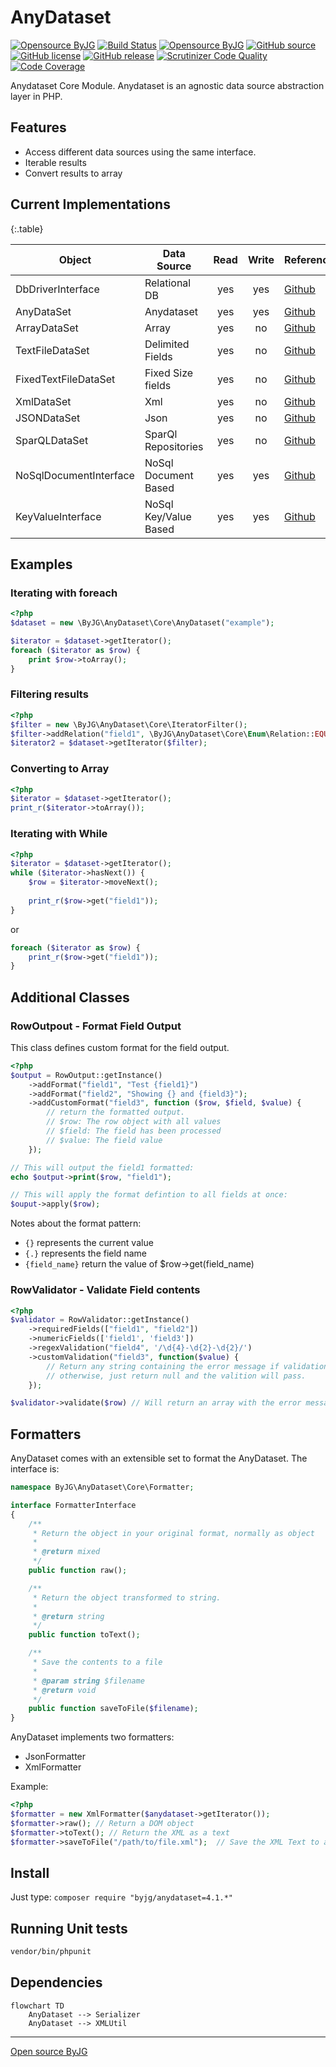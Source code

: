 # AnyDataset

[![Opensource ByJG](https://img.shields.io/badge/opensource-byjg-success.svg)](http://opensource.byjg.com)
[![Build Status](https://github.com/byjg/anydataset/actions/workflows/phpunit.yml/badge.svg?branch=master)](https://github.com/byjg/anydataset/actions/workflows/phpunit.yml)
[![Opensource ByJG](https://img.shields.io/badge/opensource-byjg-success.svg)](http://opensource.byjg.com)
[![GitHub source](https://img.shields.io/badge/Github-source-informational?logo=github)](https://github.com/byjg/anydataset/)
[![GitHub license](https://img.shields.io/github/license/byjg/anydataset.svg)](https://opensource.byjg.com/opensource/licensing.html)
[![GitHub release](https://img.shields.io/github/release/byjg/anydataset.svg)](https://github.com/byjg/anydataset/releases/)
[![Scrutinizer Code Quality](https://scrutinizer-ci.com/g/byjg/anydataset/badges/quality-score.png?b=master)](https://scrutinizer-ci.com/g/byjg/anydataset/?branch=master)
[![Code Coverage](https://scrutinizer-ci.com/g/byjg/anydataset/badges/coverage.png?b=master)](https://scrutinizer-ci.com/g/byjg/anydataset/?branch=master)

Anydataset Core Module. Anydataset is an agnostic data source abstraction layer in PHP.

## Features

- Access different data sources using the same interface.
- Iterable results
- Convert results to array

## Current Implementations

{:.table}

| Object                 | Data Source           | Read | Write | Reference               |
| ---------------------- | --------------------- |:----:|:-----:| ----------------------- |
| DbDriverInterface      | Relational DB         | yes  | yes   | [Github](https://github.com/byjg/anydataset-db) |
| AnyDataSet             | Anydataset            | yes  | yes   | [Github](https://github.com/byjg/anydataset) |
| ArrayDataSet           | Array                 | yes  | no    | [Github](https://github.com/byjg/anydataset-array) |
| TextFileDataSet        | Delimited Fields      | yes  | no    | [Github](https://github.com/byjg/anydataset-text) |
| FixedTextFileDataSet   | Fixed Size fields     | yes  | no    | [Github](https://github.com/byjg/anydataset-text) |
| XmlDataSet             | Xml                   | yes  | no    | [Github](https://github.com/byjg/anydataset-xml) |
| JSONDataSet            | Json                  | yes  | no    | [Github](https://github.com/byjg/anydataset-json) |
| SparQLDataSet          | SparQl Repositories   | yes  | no    | [Github](https://github.com/byjg/anydataset-sparql) |
| NoSqlDocumentInterface | NoSql Document Based  | yes  | yes   | [Github](https://github.com/byjg/anydataset-nosql) |
| KeyValueInterface      | NoSql Key/Value Based | yes  | yes   | [Github](https://github.com/byjg/anydataset-nosql) |

## Examples

### Iterating with foreach

```php
<?php
$dataset = new \ByJG\AnyDataset\Core\AnyDataset("example");

$iterator = $dataset->getIterator();
foreach ($iterator as $row) {
    print $row->toArray();
}
```

### Filtering results

```php
<?php
$filter = new \ByJG\AnyDataset\Core\IteratorFilter();
$filter->addRelation("field1", \ByJG\AnyDataset\Core\Enum\Relation::EQUAL, 10);
$iterator2 = $dataset->getIterator($filter);
```

### Converting to Array

```php
<?php
$iterator = $dataset->getIterator();
print_r($iterator->toArray());
```

### Iterating with While

```php
<?php
$iterator = $dataset->getIterator();
while ($iterator->hasNext()) {
    $row = $iterator->moveNext();
    
    print_r($row->get("field1"));
}
```

or

```php
foreach ($iterator as $row) {
    print_r($row->get("field1"));
}
```

## Additional Classes

### RowOutpout - Format Field Output

This class defines custom format for the field output.

```php
<?php
$output = RowOutput::getInstance()
    ->addFormat("field1", "Test {field1}")
    ->addFormat("field2", "Showing {} and {field3}");
    ->addCustomFormat("field3", function ($row, $field, $value) {
        // return the formatted output. 
        // $row: The row object with all values
        // $field: The field has been processed
        // $value: The field value
    });

// This will output the field1 formatted:
echo $output->print($row, "field1");

// This will apply the format defintion to all fields at once:
$ouput->apply($row);
```

Notes about the format pattern:

- `{}` represents the current value
- `{.}` represents the field name
- `{field_name}` return the value of $row->get(field_name)

### RowValidator - Validate Field contents

```php
<?php
$validator = RowValidator::getInstance()
    ->requiredFields(["field1", "field2"])
    ->numericFields(['field1', 'field3'])
    ->regexValidation("field4", '/\d{4}-\d{2}-\d{2}/')
    ->customValidation("field3", function($value) {
        // Return any string containing the error message if validation FAILS
        // otherwise, just return null and the valition will pass. 
    });

$validator->validate($row) // Will return an array with the error messages. Empty array if not errors. 
```

## Formatters

AnyDataset comes with an extensible set to format the AnyDataset. The interface is:

```php
namespace ByJG\AnyDataset\Core\Formatter;

interface FormatterInterface 
{
    /**
     * Return the object in your original format, normally as object
     *
     * @return mixed
     */
    public function raw();

    /**
     * Return the object transformed to string.
     *
     * @return string
     */
    public function toText();

    /**
     * Save the contents to a file
     *
     * @param string $filename
     * @return void
     */
    public function saveToFile($filename);
}
```

AnyDataset implements two formatters:

- JsonFormatter
- XmlFormatter

Example:

```php
<?php
$formatter = new XmlFormatter($anydataset->getIterator());
$formatter->raw(); // Return a DOM object
$formatter->toText(); // Return the XML as a text
$formatter->saveToFile("/path/to/file.xml");  // Save the XML Text to a file. 
```

## Install

Just type: `composer require "byjg/anydataset=4.1.*"`

## Running Unit tests

```bash
vendor/bin/phpunit
```

## Dependencies

```mermaid
flowchart TD
    AnyDataset --> Serializer
    AnyDataset --> XMLUtil
```

----
[Open source ByJG](http://opensource.byjg.com)
